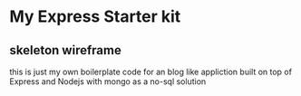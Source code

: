 # My Express Starter kit

## skeleton wireframe

this is just my own boilerplate code for an blog like appliction
built on top of Express and Nodejs with mongo as a no-sql solution
